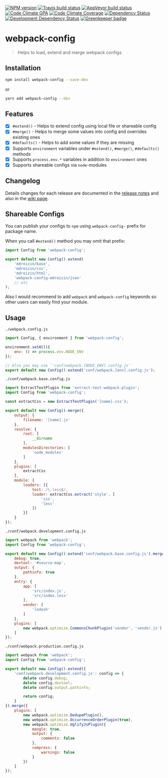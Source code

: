 [![NPM version](http://img.shields.io/npm/v/webpack-config.svg)](https://www.npmjs.org/package/webpack-config)
[![Travis build status](http://img.shields.io/travis/Fitbit/webpack-config/master.svg)](https://travis-ci.org/Fitbit/webpack-config)
[![AppVeyor build status](https://img.shields.io/appveyor/ci/mdreizin/webpack-config/master.svg)](https://ci.appveyor.com/project/mdreizin/webpack-config/branch/master)
[![Code Climate GPA](https://img.shields.io/codeclimate/github/Fitbit/webpack-config.svg)](https://codeclimate.com/github/Fitbit/webpack-config)
[![Code Climate Coverage](https://img.shields.io/codeclimate/coverage/github/Fitbit/webpack-config.svg)](https://codeclimate.com/github/Fitbit/webpack-config)
[![Dependency Status](https://img.shields.io/david/Fitbit/webpack-config.svg)](https://david-dm.org/Fitbit/webpack-config)
[![Development Dependency Status](https://img.shields.io/david/dev/Fitbit/webpack-config.svg)](https://david-dm.org/Fitbit/webpack-config#info=devDependencies)
[![Greenkeeper badge](https://badges.greenkeeper.io/Fitbit/webpack-config.svg)](https://greenkeeper.io/)

# webpack-config

> Helps to load, extend and merge webpack configs

## Installation

```bash
npm install webpack-config --save-dev
```

or

```bash
yarn add webpack-config --dev
```

## Features

- [x] `#extend()` - Helps to extend config using local file or shareable config
- [x] `#merge()` - Helps to merge some values into config and overrides existing ones
- [x] `#defaults()` - Helps to add some values if they are missing
- [x] Supports `environment` variables under `#extend()`, `#merge()`, `#defaults()` methods
- [x] Supports `process.env.*` variables in addition to `environment` ones
- [x] Supports shareable configs via `node`-modules

## Changelog

Details changes for each release are documented in the [release notes](https://github.com/Fitbit/webpack-config/releases) and also in the [wiki page](https://github.com/Fitbit/webpack-config/wiki/Changelog).

## Shareable Configs

You can publish your configs to `npm` using `webpack-config-` prefix for package name.

When you call `#extend()` method you may omit that prefix:

```javascript
import Config from 'webpack-config';

export default new Config().extend(
    'mdreizin/base',
    'mdreizin/css',
    'mdreizin/html',
    'webpack-config-mdreizin/json'
    // etc
);
```

Also I would recommend to add `webpack` and `webpack-config` keywords so other users can easily find your module.

## Usage

`./webpack.config.js`

```javascript
import Config, { environment } from 'webpack-config';

environment.setAll({
    env: () => process.env.NODE_ENV
});

// Also you may use `'conf/webpack.[NODE_ENV].config.js'`
export default new Config().extend('conf/webpack.[env].config.js');
```

`./conf/webpack.base.config.js`

```javascript
import ExtractTextPlugin from 'extract-text-webpack-plugin';
import Config from 'webpack-config';

const extractCss = new ExtractTextPlugin('[name].css');

export default new Config().merge({
    output: {
        filename: '[name].js'
    },
    resolve: {
        root: [
            __dirname
        ],
        modulesDirectories: [
            'node_modules'
        ]
    },
    plugins: [
        extractCss
    ],
    module: {
        loaders: [{
            test: /\.less$/,
            loader: extractCss.extract('style', [
                'css',
                'less'
            ])
        }]
    }
});
```

`./conf/webpack.development.config.js`

```javascript
import webpack from 'webpack';
import Config from 'webpack-config';

export default new Config().extend('conf/webpack.base.config.js').merge({
    debug: true,
    devtool: '#source-map',
    output: {
        pathinfo: true
    },
    entry: {
        app: [
            'src/index.js',
            'src/index.less'
        ],
        vendor: [
            'lodash'
        ]
    },
    plugins: [
        new webpack.optimize.CommonsChunkPlugin('vendor', 'vendor.js')
    ]
});
```

`./conf/webpack.production.config.js`

```javascript
import webpack from 'webpack';
import Config from 'webpack-config';

export default new Config().extend({
    'conf/webpack.development.config.js': config => {
        delete config.debug;
        delete config.devtool;
        delete config.output.pathinfo;

        return config;
    }
}).merge({
    plugins: [
        new webpack.optimize.DedupePlugin(),
        new webpack.optimize.OccurrenceOrderPlugin(true),
        new webpack.optimize.UglifyJsPlugin({
            mangle: true,
            output: {
                comments: false
            },
            compress: {
                warnings: false
            }
        })
    ]
});
```
